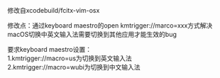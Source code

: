 修改自xcodebuild/fcitx-vim-osx

修改点：通过keyboard maestro的open kmtrigger://marco=xxx方式解决macOS切换中英文输入法需要切换到其他应用才能生效的bug


要求keyboard maestro设置：  
1.kmtrigger://macro=us为切换到英文输入法  
2.kmtrigger://macro=wubi为切换到中文输入法
